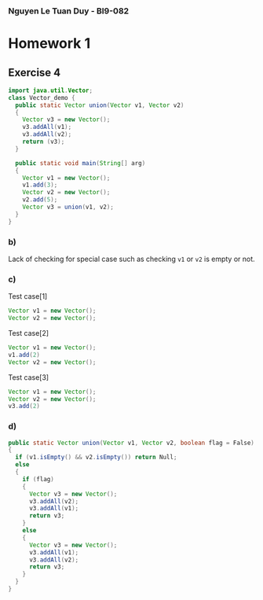 ### Nguyen Le Tuan Duy - BI9-082

# Homework 1
## Exercise 4

```Java
import java.util.Vector;
class Vector_demo {
  public static Vector union(Vector v1, Vector v2)
  {
    Vector v3 = new Vector();
    v3.addAll(v1);
    v3.addAll(v2);
    return (v3);
  }

  public static void main(String[] arg)
  {
    Vector v1 = new Vector();
    v1.add(3);
    Vector v2 = new Vector();
    v2.add(5);
    Vector v3 = union(v1, v2);
  }
}
```

### b)

Lack of checking for special case such as checking `v1` or `v2` is empty or not.

### c)

Test case[1]
```Java
Vector v1 = new Vector();
Vector v2 = new Vector();
```

Test case[2]
```Java
Vector v1 = new Vector();
v1.add(2)
Vector v2 = new Vector();
```

Test case[3]
```Java
Vector v1 = new Vector();
Vector v2 = new Vector();
v3.add(2)
```

### d)
```Java
public static Vector union(Vector v1, Vector v2, boolean flag = False)
{
  if (v1.isEmpty() && v2.isEmpty()) return Null;
  else
  {
    if (flag)
    {
      Vector v3 = new Vector();
      v3.addAll(v2);
      v3.addAll(v1);
      return v3;
    }
    else
    {
      Vector v3 = new Vector();
      v3.addAll(v1);
      v3.addAll(v2);
      return v3;
    }
  }
}
```
